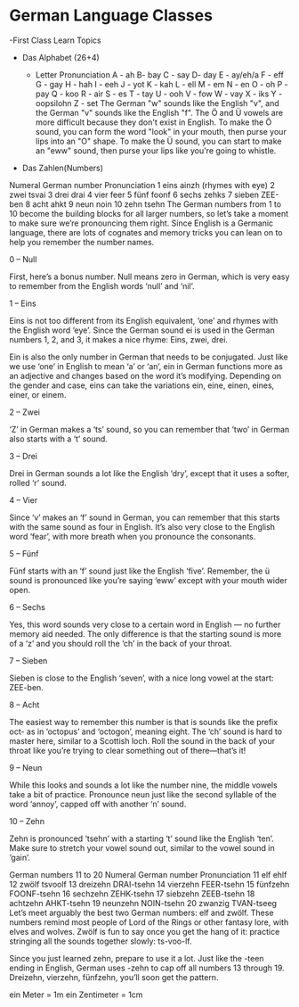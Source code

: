 # German Language Classes
  -First Class Learn Topics
  - Das Alphabet (26+4)
    -  Letter Pronunciation
A - ah
B- bay
C - say
D- day
E - ay/eh/a
F - eff
G - gay
H - hah
I - eeh
J - yot
K - kah
L - ell
M - em
N - en
O - oh
P - pay
Q - koo
R - air
S - es
T - tay
U - ooh
V - fow
W - vay
X - iks
Y - oopsilohn
Z - set
The German "w" sounds like the English "v", and the German "v" sounds like the English "f". The Ö and Ü vowels are more difficult because they don't exist in English. To make the Ö sound, you can form the word "look" in your mouth, then purse your lips into an "O" shape. To make the Ü sound, you can start to make an "eww" sound, then purse your lips like you're going to whistle.

- Das Zahlen(Numbers)
 
 
Numeral	German number	Pronunciation
1	eins	ainzh (rhymes with eye)
2	zwei	tsvai
3	drei	drai
4	vier	feer
5	fünf	foonf
6	sechs	zehks
7	sieben	ZEE-ben
8	acht	ahkt
9	neun	noin
10	zehn	tsehn
The German numbers from 1 to 10 become the building blocks for all larger numbers, so let’s take a moment to make sure we’re pronouncing them right. Since English is a Germanic language, there are lots of cognates and memory tricks you can lean on to help you remember the number names.

0 – Null

First, here’s a bonus number. Null means zero in German, which is very easy to remember from the English words ‘null’ and ‘nil’.

1 – Eins

Eins is not too different from its English equivalent, ‘one’ and rhymes with the English word ‘eye’. Since the German sound ei is used in the German numbers 1, 2, and 3, it makes a nice rhyme: Eins, zwei, drei.

Ein is also the only number in German that needs to be conjugated. Just like we use ‘one’ in English to mean ‘a’ or ‘an’, ein in German functions more as an adjective and changes based on the word it’s modifying. Depending on the gender and case, eins can take the variations ein, eine, einen, eines, einer, or einem.

2 – Zwei

‘Z’ in German makes a ‘ts’ sound, so you can remember that ‘two’ in German also starts with a ‘t’ sound.

3 – Drei

Drei in German sounds a lot like the English ‘dry’, except that it uses a softer, rolled ‘r’ sound.

4 – Vier

Since ‘v’ makes an ‘f’ sound in German, you can remember that this starts with the same sound as four in English. It’s also very close to the English word ‘fear’, with more breath when you pronounce the consonants.

5 – Fünf

Fünf starts with an ‘f’ sound just like the English ‘five’. Remember, the ü sound is pronounced like you’re saying ‘eww’ except with your mouth wider open.

6 – Sechs

Yes, this word sounds very close to a certain word in English — no further memory aid needed. The only difference is that the starting sound is more of a ‘z’ and you should roll the ‘ch’ in the back of your throat.

7 – Sieben

Sieben is close to the English ‘seven’, with a nice long vowel at the start: ZEE-ben.

8 – Acht

The easiest way to remember this number is that is sounds like the prefix oct- as in ‘octopus’ and ‘octogon’, meaning eight. The ‘ch’ sound is hard to master here, similar to a Scottish loch. Roll the sound in the back of your throat like you’re trying to clear something out of there—that’s it!

9 – Neun

While this looks and sounds a lot like the number nine, the middle vowels take a bit of practice. Pronounce neun just like the second syllable of the word ‘annoy’, capped off with another ‘n’ sound.

10 – Zehn

Zehn is pronounced ‘tsehn’ with a starting ‘t’ sound like the English ‘ten’. Make sure to stretch your vowel sound out, similar to the vowel sound in ‘gain’.

German numbers 11 to 20
Numeral	 German number	   Pronunciation
11	      elf	                ehlf
12	      zwölf	               tsvoolf
13	     dreizehn	          DRAI-tsehn
14	     vierzehn	          FEER-tsehn
15	     fünfzehn	          FOONF-tsehn
16	     sechzehn	          ZEHK-tsehn
17	      siebzehn	          ZEEB-tsehn
18	      achtzehn	           AHKT-tsehn
19	       neunzehn	           NOIN-tsehn
20	        zwanzig	            TVAN-tseeg
Let’s meet arguably the best two German numbers: elf and zwölf. These numbers remind most people of Lord of the Rings or other fantasy lore, with elves and wolves. Zwölf is fun to say once you get the hang of it: practice stringing all the sounds together slowly: ts-voo-lf.

Since you just learned zehn, prepare to use it a lot. Just like the -teen ending in English, German uses -zehn to cap off all numbers 13 through 19. Dreizehn, vierzehn, fünfzehn, you’ll soon get the pattern.

ein Meter = 1m
ein Zentimeter = 1cm
